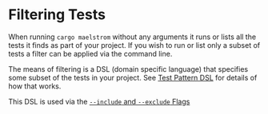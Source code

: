 # Filtering Tests

When running `cargo maelstrom` without any arguments it runs or lists all the tests it finds as part
of your project. If you wish to run or list only a subset of tests a filter can be applied via the
command line.

The means of filtering is a DSL (domain specific language) that specifies some
subset of the tests in your project. See [Test Pattern
DSL](./test_pattern_dsl.md) for details of how that works.

This DSL is used via the [`--include` and `--exclude`
Flags](./include_and_exclude_flags.md)
